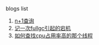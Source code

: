 blogs list
1. [n+1查询](https://lemontree863.github.io/2018/10/N+1%E6%9F%A5%E8%AF%A2%E6%80%A7%E8%83%BD%E4%BC%98%E5%8C%96)
2. [记一次fullgc引起的宕机](https://lemontree863.github.io/2018/11/记一次fullgc引起的宕机)
2. [如何查找cpu占用率高的那个线程](https://lemontree863.github.io/2018/11/如何查找cpu占用率高的那个线程)
